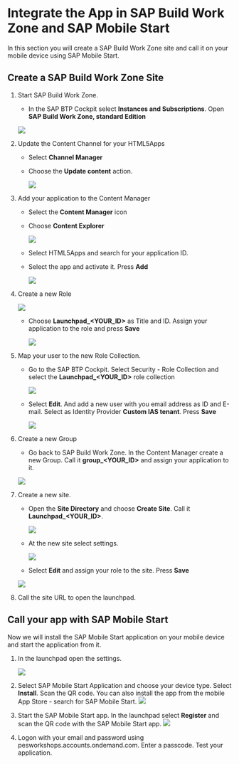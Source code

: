 # Integrate the App in SAP Build Work Zone and SAP Mobile Start

In this section you will create a SAP Build Work Zone site and call it on your mobile device using SAP Mobile Start.

## Create a SAP Build Work Zone Site

1. Start SAP Build Work Zone. 
     
     * In the SAP BTP Cockpit select **Instances and Subscriptions**. Open **SAP Build Work Zone, standard Edition**

     ![](./img/0200-open-workzone.png)

2. Update the Content Channel for your HTML5Apps

   * Select **Channel Manager**
   * Choose the **Update content** action.
   
     ![](./img/0215-update-content.png)

3. Add your application to the Content Manager
   
   * Select the **Content Manager** icon
   * Choose **Content Explorer** 

     ![](./img/0210-content-manager.png)
   
   * Select HTML5Apps and search for your application ID.
   * Select the app and activate it. Press **Add**

     ![](./img/0220-add-html5app.png)

4. Create a new Role
   
      ![](./img/0230-create-role.png)

   * Choose **Launchpad_\<YOUR_ID\>** as Title and ID. Assign your application to the role and press **Save**

      ![](./img/0231-create-role.png)

5. Map your user to the new Role Collection. 
    * Go to the SAP BTP Cockpit. Select Security - Role Collection and select the **Launchpad_\<YOUR_ID\>** role collection
   
      ![](./img/0240-map-role-to-user.png)

    * Select **Edit**. And add a new user with you email address as ID and E-mail. Select as Identity Provider  **Custom IAS tenant**. Press **Save**
   
      ![](./img/0245-map-role-to-user.png)

6. Create a new Group 
     * Go back to SAP Build Work Zone. In the Content Manager create a new Group. Call it **group_\<YOUR_ID\>** and assign your application to it. 
  
      ![](./img/0250-create-group.png)

7. Create a new site. 
   
   *  Open the **Site Directory** and choose **Create Site**. Call it **Launchpad_\<YOUR_ID\>**. 
   
      ![](./img/0260-create-site.png)

   * At the new site select settings.

      ![](./img/0262-create-site.png)

   * Select **Edit** and assign your role to the site. Press **Save**
   
   ![](./img/0265-create-site.png)

8.  Call the site URL to open the launchpad.


## Call your app with SAP Mobile Start

Now we will install the SAP Mobile Start application on your mobile device and start the application from it.

1. In the launchpad open the settings. 

   ![](./img/0280-setup-mobile-start.png)

2. Select SAP Mobile Start Application and choose your device type. Select **Install**. Scan the QR code. You can also install the app from the mobile App Store - search for SAP Mobile Start. 
   ![](./img/0282-setup-mobile-start.png)

3. Start the SAP Mobile Start app. In the launchpad select **Register** and scan the QR code with the SAP Mobile Start app.
![](./img/0285-setup-mobile-start.png)

4. Logon with your email and password using pesworkshops.accounts.ondemand.com. Enter a passcode. Test your application.
